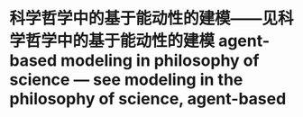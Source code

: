 # 科学哲学中的基于能动性的建模——见科学哲学中的基于能动性的建模  agent-based modeling in philosophy of science — see modeling in the philosophy of science, agent-based

